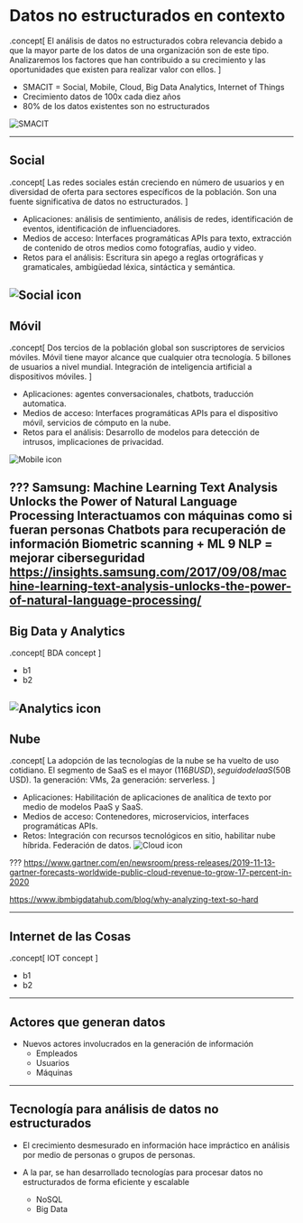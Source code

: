 # Datos no estructurados en contexto
.concept[
    El análisis de datos no estructurados cobra relevancia debido a que la mayor parte de los datos de una organización son de este tipo. Analizaremos los factores que han contribuido a su crecimiento y las oportunidades que existen para realizar valor con ellos.
]

- SMACIT = Social, Mobile, Cloud, Big Data Analytics, Internet of Things
- Crecimiento datos de 100x cada diez años
- 80% de los datos existentes son no estructurados

![SMACIT](images/smacit.png)
<!-- SMACIT = Social, Mobile, Cloud, Big Data Analytics, Internet of Things -->
---
## Social
.concept[
    Las redes sociales están creciendo en número de usuarios y en diversidad de oferta para sectores específicos de la población. Son una fuente significativa de datos no estructurados.
]
- Aplicaciones: análisis de sentimiento, análisis de redes, identificación de eventos, identificación de influenciadores.
- Medios de acceso: Interfaces programáticas APIs para texto, extracción de contenido de otros medios como fotografías, audio y video.
- Retos para el análisis: Escritura sin apego a reglas ortográficas y gramaticales, ambigüedad léxica, sintáctica y semántica.

![Social icon](images/social.svg)
---
## Móvil
.concept[
    Dos tercios de la población global son suscriptores de servicios móviles. Móvil tiene mayor alcance que cualquier otra tecnología. 5 billones de usuarios a nivel mundial. Integración de inteligencia artificial a dispositivos móviles.
]
- Aplicaciones: agentes conversacionales, chatbots, traducción automatica.
- Medios de acceso: Interfaces programáticas APIs para el dispositivo móvil, servicios de cómputo en la nube.
- Retos para el análisis: Desarrollo de modelos para detección de intrusos, implicaciones de privacidad.

![Mobile icon](images/mobile.svg)


???
Samsung: Machine Learning Text Analysis Unlocks the Power of Natural Language Processing
Interactuamos con máquinas como si fueran personas
Chatbots para recuperación de información
Biometric scanning + ML 9 NLP = mejorar ciberseguridad
https://insights.samsung.com/2017/09/08/machine-learning-text-analysis-unlocks-the-power-of-natural-language-processing/
---
## Big Data y Analytics
.concept[
    BDA concept
]
- b1
- b2

![Analytics icon](images/analytics.svg)
---
## Nube
.concept[
    La adopción de las tecnologías de la nube se ha vuelto de uso cotidiano. El segmento de SaaS es el mayor ($116B USD), seguido de IaaS ($50B USD). 1a generación: VMs, 2a generación: serverless. 
]
- Aplicaciones: Habilitación de aplicaciones de analítica de texto por medio de modelos PaaS y SaaS.
- Medios de acceso: Contenedores, microservicios, interfaces programáticas APIs.
- Retos: Integración con recursos tecnológicos en sitio, habilitar nube híbrida. Federación de datos.
![Cloud icon](images/cloud.svg)

???
https://www.gartner.com/en/newsroom/press-releases/2019-11-13-gartner-forecasts-worldwide-public-cloud-revenue-to-grow-17-percent-in-2020

https://www.ibmbigdatahub.com/blog/why-analyzing-text-so-hard


---

## Internet de las Cosas
.concept[
    IOT concept
]
- b1
- b2


---
## Actores que generan datos
- Nuevos actores involucrados en la generación de información
    - Empleados
    - Usuarios
    - Máquinas

 
---
## Tecnología para análisis de datos no estructurados
- El crecimiento desmesurado en información hace impráctico en análisis por medio de personas o grupos de personas.

- A la par, se han desarrollado tecnologías para procesar datos no estructurados de forma eficiente y escalable
    - NoSQL
    - Big Data




